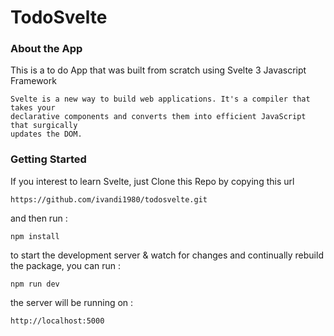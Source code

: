 # TodoSvelte

### About the App
This is a to do App that was built from scratch using Svelte 3 Javascript Framework
    
    Svelte is a new way to build web applications. It's a compiler that takes your 
    declarative components and converts them into efficient JavaScript that surgically 
    updates the DOM.

### Getting Started

If you interest to learn Svelte, just Clone this Repo by copying this url 

    https://github.com/ivandi1980/todosvelte.git

and then run :

    npm install

to start the development server & watch for changes and continually rebuild the package, you can run :

    npm run dev

the server will be running on :

    http://localhost:5000

